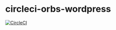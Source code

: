 # circleci-orbs-wordpress

[![CircleCI](https://circleci.com/gh/ItinerisLtd/circleci-orbs-wordpress.svg?style=svg)](https://circleci.com/gh/ItinerisLtd/circleci-orbs-wordpress)
